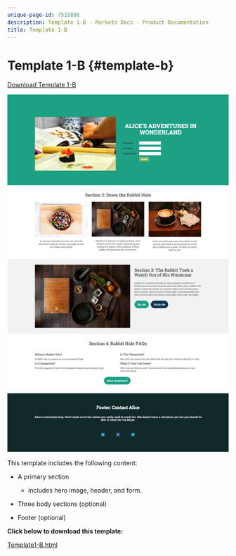 ```yaml
---
unique-page-id: 7515886
description: Template 1-B - Marketo Docs - Product Documentation
title: Template 1-B
---
```


# Template 1-B {#template-b}

[Download Template 1-B](https://docs.marketo.com/download/attachments/7515886/Template1-B.html?version=1&modificationDate=1432796605000&api=v2)

![](assets/image2015-5-28-13-3a6-3a5.png)

This template includes the following content:

* A primary section

    * includes hero image, header, and form.

* Three body sections (optional)
* Footer (optional)

**Click below to download this template:**

[Template1-B.html](https://docs.marketo.com/download/attachments/7515886/Template1-B.html?version=1&modificationDate=1432796605000&api=v2)
